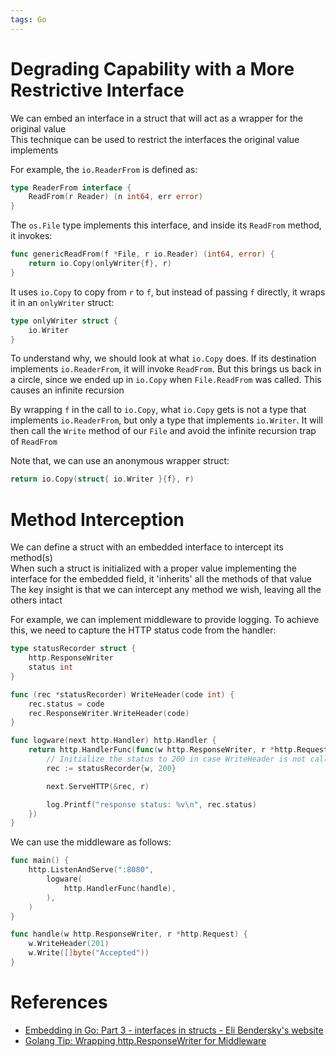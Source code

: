 ```yaml
---
tags: Go
---
```


# Degrading Capability with a More Restrictive Interface

We can embed an interface in a struct that will act as a wrapper for the original value  
This technique can be used to restrict the interfaces the original value implements

For example, the `io.ReaderFrom` is defined as:

```go
type ReaderFrom interface {
    ReadFrom(r Reader) (n int64, err error)
}
```

The `os.File` type implements this interface, and inside its `ReadFrom` method, it invokes:

```go
func genericReadFrom(f *File, r io.Reader) (int64, error) {
	return io.Copy(onlyWriter{f}, r)
}
```

It uses `io.Copy` to copy from `r` to `f`, but instead of passing `f` directly, it wraps it in an `onlyWriter` struct:

```go
type onlyWriter struct {
	io.Writer
}
```

To understand why, we should look at what `io.Copy` does. If its destination implements `io.ReaderFrom`, it will invoke `ReadFrom`. But this brings us back in a circle, since we ended up in `io.Copy` when `File.ReadFrom` was called. This causes an infinite recursion

By wrapping `f` in the call to `io.Copy`, what `io.Copy` gets is not a type that implements `io.ReaderFrom`, but only a type that implements `io.Writer`. It will then call the `Write` method of our `File` and avoid the infinite recursion trap of `ReadFrom`

Note that, we can use an anonymous wrapper struct:

```go
return io.Copy(struct{ io.Writer }{f}, r)
```

# Method Interception

We can define a struct with an embedded interface to intercept its method(s)  
When such a struct is initialized with a proper value implementing the interface for the embedded field, it 'inherits' all the methods of that value  
The key insight is that we can intercept any method we wish, leaving all the others intact

For example, we can implement middleware to provide logging. To achieve this, we need to capture the HTTP status code from the handler:

```go
type statusRecorder struct {
	http.ResponseWriter
	status int
}

func (rec *statusRecorder) WriteHeader(code int) {
	rec.status = code
	rec.ResponseWriter.WriteHeader(code)
}

func logware(next http.Handler) http.Handler {
	return http.HandlerFunc(func(w http.ResponseWriter, r *http.Request) {
		// Initialize the status to 200 in case WriteHeader is not called
		rec := statusRecorder{w, 200}

		next.ServeHTTP(&rec, r)

		log.Printf("response status: %v\n", rec.status)
	})
}
```

We can use the middleware as follows:

```go
func main() {
	http.ListenAndServe(":8080",
		logware(
			http.HandlerFunc(handle),
		),
	)
}

func handle(w http.ResponseWriter, r *http.Request) {
	w.WriteHeader(201)
	w.Write([]byte("Accepted"))
}
```

# References

- [Embedding in Go: Part 3 - interfaces in structs - Eli Bendersky's website](https://eli.thegreenplace.net/2020/embedding-in-go-part-3-interfaces-in-structs/)
- [Golang Tip: Wrapping http.ResponseWriter for Middleware](https://upgear.io/blog/golang-tip-wrapping-http-response-writer-for-middleware/)
